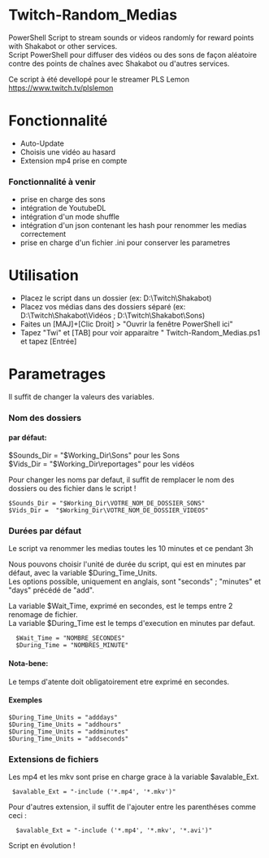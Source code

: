 # Twitch-Random_Medias
PowerShell Script to stream sounds or videos randomly for reward points with Shakabot or other services.  
Script PowerShell pour diffuser des vidéos ou des sons de façon aléatoire contre des points de chaînes avec Shakabot ou d'autres services.  

Ce script à été devellopé pour le streamer PLS Lemon  
https://www.twitch.tv/plslemon

# Fonctionnalité

- Auto-Update
- Choisis une vidéo au hasard
- Extension mp4 prise en compte


### Fonctionnalité à venir

- prise en charge des sons
- intégration de YoutubeDL
- intégration d'un mode shuffle
- intégration d'un json contenant les hash pour renommer les medias correctement
- prise en charge d'un fichier .ini pour conserver les parametres



# Utilisation

- Placez le script dans un dossier (ex: D:\Twitch\Shakabot)
- Placez vos médias dans des dossiers séparé (ex: D:\Twitch\Shakabot\Vidéos ; D:\Twitch\Shakabot\Sons)
- Faites un [MAJ]+[Clic Droit] > "Ouvrir la fenêtre PowerShell ici"
- Tapez "Twi" et [TAB] pour voir apparaitre " Twitch-Random_Medias.ps1 et tapez [Entrée]


# Parametrages

Il suffit de changer la valeurs des variables.

### Nom des dossiers 

#### par défaut:  

$Sounds_Dir = "$Working_Dir\Sons" pour les Sons  
$Vids_Dir =  "$Working_Dir\reportages" pour les vidéos  

Pour changer les noms par defaut, il suffit de remplacer le nom des dossiers ou des fichier dans le script !  

    $Sounds_Dir = "$Working_Dir\VOTRE_NOM_DE_DOSSIER_SONS"  
    $Vids_Dir =  "$Working_Dir\VOTRE_NOM_DE_DOSSIER_VIDEOS"  

### Durées par défaut

Le script va renommer les medias toutes les 10 minutes et ce pendant 3h  

Nous pouvons choisir l'unité de durée du script, qui est en minutes par défaut, avec la variable $During_Time_Units.  
Les options possible, uniquement en anglais, sont "seconds" ; "minutes" et "days" précédé de "add".  

La variable $Wait_Time, exprimé en secondes, est le temps entre 2 renomage de fichier.  
La variable $During_Time est le temps d'execution en minutes par defaut.  

      $Wait_Time = "NOMBRE_SECONDES"  
      $During_Time = "NOMBRES_MINUTE" 

#### Nota-bene:

Le temps d'atente doit obligatoirement etre exprimé en secondes.

#### Exemples

    $During_Time_Units = "adddays" 
    $During_Time_Units = "addhours"
    $During_Time_Units = "addminutes"
    $During_Time_Units = "addseconds"


### Extensions de fichiers

Les mp4 et les mkv sont prise en charge grace à la variable $avalable_Ext.  

     $avalable_Ext = "-include ('*.mp4', '*.mkv')"


Pour d'autres extension, il suffit de l'ajouter entre les parenthéses comme ceci :

      $avalable_Ext = "-include ('*.mp4', '*.mkv', '*.avi')"
      
Script en évolution !



